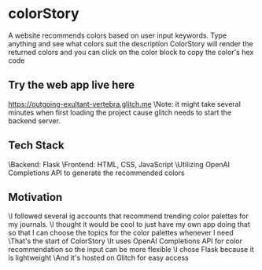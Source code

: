 # colorStory
A website recommends colors based on user input keywords.
Type anything and see what colors suit the description
ColorStory will render the returned colors and you can click on the color block to copy the color's hex code

## Try the web app live here
https://outgoing-exultant-vertebra.glitch.me
\Note: it might take several minutes when first loading the project cause glitch needs to start the backend server.

## Tech Stack
\Backend: Flask
\Frontend: HTML, CSS, JavaScript
\Utilizing OpenAI Completions API to generate the recommended colors

## Motivation
\I followed several ig accounts that recommend trending color palettes for my journals.
\I thought it would be cool to just have my own app doing that so that I can choose the topics for the color palettes whenever I need
\That's the start of ColorStory
\It uses OpenAI Completions API for color recommendation so the input can be more flexible
\I chose Flask because it is lightweight
\And it's hosted on Glitch for easy access
